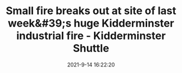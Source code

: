 ---
"title": "Small fire breaks out at site of last week&amp;#39;s huge Kidderminster industrial fire - Kidderminster Shuttle"
"date": "2021-9-14 16:22:20"
"feed_name": "GOOGLENEWSINDUSTRIAL"
"feed_website": "https://news.google.com/search?q=industrial%2Bincident&hl=en-US&gl=US&ceid=US:en"
"feed_rss": "https://news.google.com/rss/search?q=industrial%2Bincident&hl=en-US&gl=US&ceid=US:en"
"link": "https://www.kidderminstershuttle.co.uk/news/19580409.small-fire-breaks-site-last-weeks-huge-industrial-fire/"
"file": "_posts/2021-1-1-0277f8bcc0a2ad50b9c5cfca7bf2f9e0d3ea8641.md"
"accident": "1"
"drilling": "1"
---